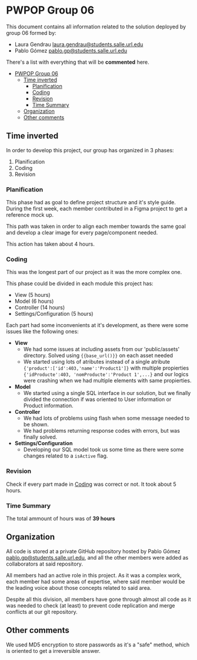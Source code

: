 # PWPOP Group 06

This document contains all information related to the solution deployed by group 06 formed by:

- Laura Gendrau <laura.gendrau@students.salle.url.edu>
- Pablo Gómez <pablo.gp@students.salle.url.edu>

There's a list with everything that will be **commented** here.

- [PWPOP Group 06](#PWPOP-Group-06)
  - [Time inverted](#Time-inverted)
    - [Planification](#Planification)
    - [Coding](#Coding)
    - [Revision](#Revision)
    - [Time Summary](#Time-Summary)
  - [Organization](#Organization)
  - [Other comments](#Other-comments)

## Time inverted

In order to develop this project, our group has organized in 3 phases:

1. Planification
2. Coding
3. Revision

### Planification

This phase had as goal to define project structure and it's style guide.
During the first week, each member contributed in a Figma project to get a reference mock up.

This path was taken in order to align each member towards the same goal and develop a clear image for every page/component needed.

This action has taken about 4 hours.

### Coding

This was the longest part of our project as it was the more complex one.

This phase could be divided in each module this project has:

- View (5 hours)
- Model (6 hours)
- Controller (14 hours)
- Settings/Configuration (5 hours)

Each part had some inconvenients at it's development, as there were some issues like the following ones:

- **View**
  - We had some issues at including assets from our 'public/assets' directory. Solved using `{{base_url()}}` on each asset needed
  - We started using lots of atributes instead of a single atribute `{'product':['id':403,'name':'Product1']}` with multiple propierties `{'idProducte':403, 'nomProducte':'Product 1',...}` and our logics were crashing when we had multiple elements with same propierties.
- **Model**
  - We started using a single SQL interface in our solution, but we finally divided the connection if was oriented to User information or Product information.
- **Controller**
  - We had lots of problems using flash when some message needed to be shown.
  - We had problems returning response codes with errors, but was finally solved.
- **Settings/Configuration**
  - Developing our SQL model took us some time as there were some changes related to a `isActive` flag.

### Revision

Check if every part made in [Coding](###Coding) was correct or not. It took about 5 hours.

### Time Summary

The total ammount of hours was of **39 hours**

## Organization

All code is stored at a private GitHub repository hosted by Pablo Gómez <pablo.gp@students.salle.url.edu>, and all the other members were added as collaborators at said repository. 

All members had an active role in this project. As it was a complex work, each member had some areas of expertise, where said member would be the leading voice about those concepts related to said area.

Despite all this division, all members have gone through almost all code as it was needed to check (at least) to prevent code replication and merge conflicts at our git repository.

## Other comments

We used MD5 encryption to store passwords as it's a "safe" method, which is oriented to get a irreversible answer.

